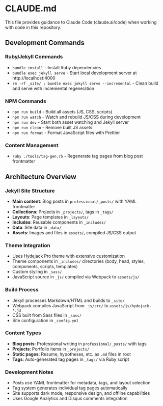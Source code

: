 # CLAUDE.md

This file provides guidance to Claude Code (claude.ai/code) when working with code in this repository.

## Development Commands

### Ruby/Jekyll Commands
- `bundle install` - Install Ruby dependencies
- `bundle exec jekyll serve` - Start local development server at http://localhost:4000
- `rm -rf _site/ ; bundle exec jekyll serve --incremental` - Clean build and serve with incremental regeneration

### NPM Commands  
- `npm run build` - Build all assets (JS, CSS, scripts)
- `npm run watch` - Watch and rebuild JS/CSS during development
- `npm run dev` - Start both asset watching and Jekyll server
- `npm run clean` - Remove built JS assets
- `npm run format` - Format JavaScript files with Prettier

### Content Management
- `ruby ./tools/tag-gen.rb` - Regenerate tag pages from blog post frontmatter

## Architecture Overview

### Jekyll Site Structure
- **Main content**: Blog posts in `professional/_posts/` with YAML frontmatter
- **Collections**: Projects in `_projects/`, tags in `_tags/`
- **Layouts**: Page templates in `_layouts/` 
- **Includes**: Reusable components in `_includes/`
- **Data**: Site data in `_data/`
- **Assets**: Images and files in `assets/`, compiled JS/CSS output

### Theme Integration
- Uses Hydejack Pro theme with extensive customization
- Theme components in `_includes/` directories (body, head, styles, components, scripts, templates)
- Custom styling in `_sass/`
- JavaScript source in `_js/` compiled via Webpack to `assets/js/`

### Build Process
- Jekyll processes Markdown/HTML and builds to `_site/`
- Webpack compiles JavaScript from `_js/src/` to `assets/js/hydejack-*.js`
- CSS built from Sass files in `_sass/`
- Site configuration in `_config.yml`

### Content Types
- **Blog posts**: Professional writing in `professional/_posts/` with tags
- **Projects**: Portfolio items in `_projects/`
- **Static pages**: Resume, hypotheses, etc. as `.md` files in root
- **Tags**: Auto-generated tag pages in `_tags/` via Ruby script

### Development Notes
- Posts use YAML frontmatter for metadata, tags, and layout selection
- Tag system generates individual tag pages automatically
- Site supports dark mode, responsive design, and offline capabilities
- Uses Google Analytics and Disqus comments integration